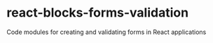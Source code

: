 # react-blocks-forms-validation
Code modules for creating and validating forms in React applications

